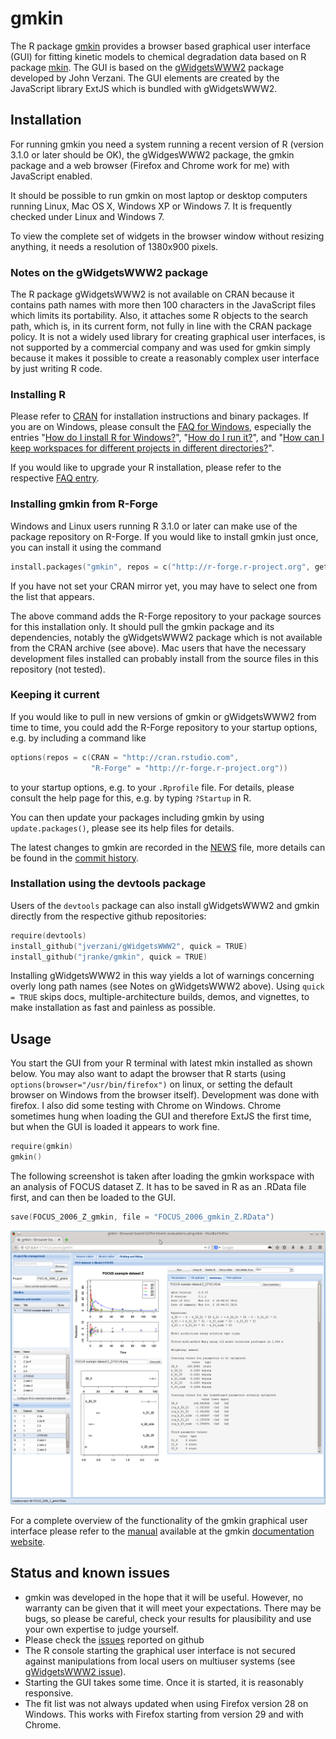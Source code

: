 # gmkin

The R package [gmkin](http://kinfit.r-forge.r-project.org/gmkin_static) 
provides a browser based graphical user interface (GUI) for
fitting kinetic models to chemical degradation data based on R package
[mkin](http://github.com/jranke/mkin). The GUI is based on the 
[gWidgetsWWW2](http://github.com/jverzani/gWidgetsWWW2) package developed by
John Verzani. The GUI elements are created by the JavaScript library
ExtJS which is bundled with gWidgetsWWW2.

## Installation

For running gmkin you need a system running a recent version of R (version
3.1.0 or later should be OK), the gWidgesWWW2 package, the gmkin package and a
web browser (Firefox and Chrome work for me) with JavaScript enabled.

It should be possible to run gmkin on most laptop or desktop computers running
Linux, Mac OS X, Windows XP or Windows 7. It is frequently checked under Linux and
Windows 7.

To view the complete set of widgets in the browser window without resizing
anything, it needs a resolution of 1380x900 pixels.

### Notes on the gWidgetsWWW2 package

The R package gWidgetsWWW2 is not available on CRAN because it contains 
path names with more then 100 characters in the JavaScript files which limits
its portability.  Also, it attaches some R objects to the search path, which is, 
in its current form, not fully in line with the CRAN package policy. It is not
a widely used library for creating graphical user interfaces, is not supported 
by a commercial company and was used for gmkin simply because it makes it
possible to create a reasonably complex user interface by just writing R code.

### Installing R

Please refer to [CRAN](http://cran.r-project.org) for installation instructions
and binary packages. If you are on Windows, please consult the 
[FAQ for Windows](http://cran.r-project.org/bin/windows/base/rw-FAQ.html), especially
the entries 
"[How do I install R for Windows?](http://cran.r-project.org/bin/windows/base/rw-FAQ.html#How-do-I-install-R-for-Windows_003f)", 
"[How do I run it?](http://cran.r-project.org/bin/windows/base/rw-FAQ.html#How-do-I-run-it_003f)",
and 
"[How can I keep workspaces for different projects in different directories?](http://cran.r-project.org/bin/windows/base/rw-FAQ.html#How-can-I-keep-workspaces-for-different-projects-in-different-directories_003f)".

If you would like to upgrade your R installation, please refer to the
respective 
[FAQ entry](http://cran.r-project.org/bin/windows/base/rw-FAQ.html#What_0027s-the-best-way-to-upgrade_003f).

### Installing gmkin from R-Forge

Windows and Linux users running R 3.1.0 or later can make use of the 
package repository on R-Forge. If you would like to install gmkin just once, 
you can install it using the command

```s
install.packages("gmkin", repos = c("http://r-forge.r-project.org", getOption("repos")))
```

If you have not set your CRAN mirror yet, you may have to select one from the list that 
appears. 

The above command adds the R-Forge repository to your package sources for this
installation only.
It should pull the gmkin package and its dependencies, notably the
gWidgetsWWW2 package which is not available from the CRAN archive (see above).
Mac users that have the necessary development files installed can probably 
install from the source files in this repository (not tested).

### Keeping it current

If you would like to pull in new versions of gmkin or gWidgetsWWW2 from time to
time, you could add the R-Forge repository to your startup options, e.g. by
including a command like

```s
options(repos = c(CRAN = "http://cran.rstudio.com", 
                  "R-Forge" = "http://r-forge.r-project.org"))
```

to your startup options, e.g. to your `.Rprofile` file. For details, please
consult the help page for this, e.g. by typing `?Startup` in R.

You can then update your packages including gmkin by using `update.packages()`,
please see its help files for details.

The latest changes to gmkin are recorded in the 
[NEWS](https://github.com/jranke/gmkin/blob/master/NEWS.md) file,
more details can be found in the 
[commit history](https://github.com/jranke/gmkin/commits/master).


### Installation using the devtools package

Users of the `devtools` package can also install gWidgetsWWW2 and gmkin directly from
the respective github repositories:

```s
require(devtools)
install_github("jverzani/gWidgetsWWW2", quick = TRUE)
install_github("jranke/gmkin", quick = TRUE)
```

Installing gWidgetsWWW2 in this way yields a lot of warnings concerning overly
long path names (see Notes on gWidgetsWWW2 above).  Using `quick = TRUE` skips
docs, multiple-architecture builds, demos, and vignettes, to make installation
as fast and painless as possible.

## Usage

You start the GUI from your R terminal with latest mkin installed as shown below. 
You may also want to adapt the browser that R starts (using
`options(browser="/usr/bin/firefox")` on linux, or setting the default browser
on Windows from the browser itself). Development was done with firefox. I also
did some testing with Chrome on Windows. Chrome sometimes hung when loading
the GUI and therefore ExtJS the first time, but when the GUI is loaded it appears
to work fine.

```s
require(gmkin)
gmkin()
```

The following screenshot is taken after loading the gmkin workspace with
an analysis of FOCUS dataset Z. It has to be saved in R as an .RData file
first, and can then be loaded to the GUI.

```s
save(FOCUS_2006_Z_gmkin, file = "FOCUS_2006_gmkin_Z.RData")
```

![gmkin screenshot](gmkin_screenshot.png)

For a complete overview of the functionality of the gmkin graphical user
interface please refer to the 
[manual](http://kinfit.r-forge.r-project.org/gmkin_static/vignettes/gmkin_manual.html)
available at the gmkin [documentation website](http://kinfit.r-forge.r-project.org/gmkin_static).

## Status and known issues

- gmkin was developed in the hope that it will be useful. However, no warranty can be 
  given that it will meet your expectations. There may be bugs, so please be
  careful, check your results for plausibility and use your own expertise to judge
  yourself.
- Please check the [issues](https://github.com/jranke/gmkin/issues) reported on github
- The R console starting the graphical user interface is not secured against manipulations
  from local users on multiuser systems 
  (see [gWidgetsWWW2 issue](https://github.com/jverzani/gWidgetsWWW2/issues/22)).
- Starting the GUI takes some time. Once it is started, it is reasonably responsive.
- The fit list was not always updated when using Firefox version 28 on Windows. This
  works with Firefox starting from version 29 and with Chrome.
